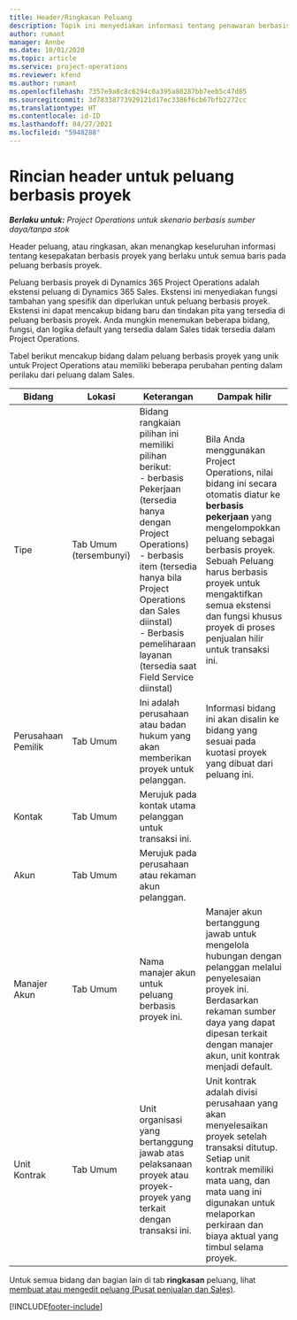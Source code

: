 ```yaml
---
title: Header/Ringkasan Peluang
description: Topik ini menyediakan informasi tentang penawaran berbasis proyek dan baris peluang berbasis proyek.
author: rumant
manager: Annbe
ms.date: 10/01/2020
ms.topic: article
ms.service: project-operations
ms.reviewer: kfend
ms.author: rumant
ms.openlocfilehash: 7357e9a8c8c6294c0a395a80287bb7eeb5c47d85
ms.sourcegitcommit: 3d78338773929121d17ec3386f6cb67bfb2272cc
ms.translationtype: HT
ms.contentlocale: id-ID
ms.lasthandoff: 04/27/2021
ms.locfileid: "5948288"
---
```

# <a name="header-details-for-project-based-opportunities"></a>Rincian header untuk peluang berbasis proyek

_**Berlaku untuk:** Project Operations untuk skenario berbasis sumber daya/tanpa stok_


Header peluang, atau ringkasan, akan menangkap keseluruhan informasi tentang kesepakatan berbasis proyek yang berlaku untuk semua baris pada peluang berbasis proyek.

Peluang berbasis proyek di Dynamics 365 Project Operations adalah ekstensi peluang di Dynamics 365 Sales. Ekstensi ini menyediakan fungsi tambahan yang spesifik dan diperlukan untuk peluang berbasis proyek. Ekstensi ini dapat mencakup bidang baru dan tindakan pita yang tersedia di peluang berbasis proyek. Anda mungkin menemukan beberapa bidang, fungsi, dan logika default yang tersedia dalam Sales tidak tersedia dalam Project Operations.

Tabel berikut mencakup bidang dalam peluang berbasis proyek yang unik untuk Project Operations atau memiliki beberapa perubahan penting dalam perilaku dari peluang dalam Sales.

| **Bidang** | **Lokasi** | **Keterangan** | **Dampak hilir** |
| --- | --- | --- | --- |
| Tipe | Tab Umum (tersembunyi) | Bidang rangkaian pilihan ini memiliki pilihan berikut:</br>- berbasis Pekerjaan (tersedia hanya dengan Project Operations)</br>- berbasis item (tersedia hanya bila Project Operations dan Sales diinstal)</br>- Berbasis pemeliharaan layanan (tersedia saat Field Service diinstal) | Bila Anda menggunakan Project Operations, nilai bidang ini secara otomatis diatur ke **berbasis pekerjaan** yang mengelompokkan peluang sebagai berbasis proyek. Sebuah Peluang harus berbasis proyek untuk mengaktifkan semua ekstensi dan fungsi khusus proyek di proses penjualan hilir untuk transaksi ini. |
| Perusahaan Pemilik | Tab Umum | Ini adalah perusahaan atau badan hukum yang akan memberikan proyek untuk pelanggan. | Informasi bidang ini akan disalin ke bidang yang sesuai pada kuotasi proyek yang dibuat dari peluang ini. |
| Kontak | Tab Umum | Merujuk pada kontak utama pelanggan untuk transaksi ini. | |
| Akun | Tab Umum | Merujuk pada perusahaan atau rekaman akun pelanggan. | |
| Manajer Akun | Tab Umum | Nama manajer akun untuk peluang berbasis proyek ini. | Manajer akun bertanggung jawab untuk mengelola hubungan dengan pelanggan melalui penyelesaian proyek ini. Berdasarkan rekaman sumber daya yang dapat dipesan terkait dengan manajer akun, unit kontrak menjadi default. |
| Unit Kontrak | Tab Umum | Unit organisasi yang bertanggung jawab atas pelaksanaan proyek atau proyek-proyek yang terkait dengan transaksi ini. | Unit kontrak adalah divisi perusahaan yang akan menyelesaikan proyek setelah transaksi ditutup. Setiap unit kontrak memiliki mata uang, dan mata uang ini digunakan untuk melaporkan perkiraan dan biaya aktual yang timbul selama proyek. |

Untuk semua bidang dan bagian lain di tab **ringkasan** peluang, lihat [membuat atau mengedit peluang (Pusat penjualan dan Sales)](/dynamics365/sales-enterprise/create-edit-opportunity-sales).


[!INCLUDE[footer-include](../includes/footer-banner.md)]
